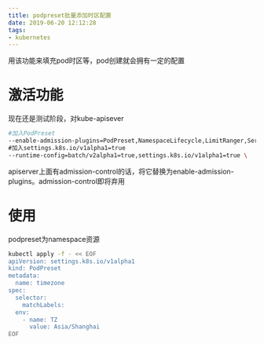 ```yaml
---
title: podpreset批量添加时区配置
date: 2019-06-20 12:12:28
tags:
- kubernetes
---
```


用该功能来填充pod时区等，pod创建就会拥有一定的配置

<!--more-->

# 激活功能

现在还是测试阶段，对kube-apisever

```bash
#加入PodPreset
--enable-admission-plugins=PodPreset,NamespaceLifecycle,LimitRanger,ServiceAccount,DefaultStorageClass,ResourceQuota,NodeRestriction,MutatingAdmissionWebhook,ValidatingAdmissionWebhook \
#加入settings.k8s.io/v1alpha1=true
--runtime-config=batch/v2alpha1=true,settings.k8s.io/v1alpha1=true \
```

apiserver上面有admission-control的话，将它替换为enable-admission-plugins。admission-control即将弃用

# 使用

podpreset为namespace资源

```bash
kubectl apply -f - << EOF
apiVersion: settings.k8s.io/v1alpha1
kind: PodPreset
metadata:
  name: timezone
spec:
  selector:
    matchLabels:
  env:
    - name: TZ
      value: Asia/Shanghai
EOF
```